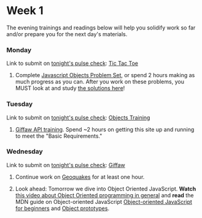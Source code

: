 # Week 1

The evening trainings and readings below will help you solidify work so far and/or prepare you for the next day's materials.




### Monday

Link to submit on [tonight's pulse check](https://docs.google.com/forms/d/e/1FAIpQLScicQdZtf2JLFw4O-u618YhNeaJ7sJXVN36ybzO7pnaV359QA/viewform?usp=sf_link): [Tic Tac Toe](https://github.com/sf-wdi-37/tic-tac-toe)

1. Complete [Javascript Objects Problem Set](https://github.com/sf-wdi-37/js-objects-training), or spend 2 hours making as much progress as you can. After you work on these problems, you MUST look at and study [the solutions here](https://github.com/sf-wdi-37/js-objects-training/tree/solutions/challenges)!  



### Tuesday

Link to submit on [tonight's pulse check](https://docs.google.com/forms/d/e/1FAIpQLScicQdZtf2JLFw4O-u618YhNeaJ7sJXVN36ybzO7pnaV359QA/viewform?usp=sf_link): [Objects Training](https://github.com/sf-wdi-37/js-objects-training)

1. [Giffaw API training](https://github.com/sf-wdi-37/giffaw). Spend ~2 hours on getting this site up and running to meet the "Basic Requirements."


### Wednesday

Link to submit on [tonight's pulse check](https://docs.google.com/forms/d/e/1FAIpQLScicQdZtf2JLFw4O-u618YhNeaJ7sJXVN36ybzO7pnaV359QA/viewform?usp=sf_link): [Giffaw](https://github.com/sf-wdi-37/giffaw)

1. Continue work on [Geoquakes](https://github.com/sf-wdi-37/geoquakes) for at least one hour.  

2. Look ahead: Tomorrow we dive into Object Oriented JavaScript. **Watch** [this video about Object Oriented programming in general](https://www.youtube.com/watch?v=SS-9y0H3Si8) and **read** the MDN guide on Object-oriented JavaScript [Object-oriented JavaScript for beginners](https://developer.mozilla.org/en-US/docs/Learn/JavaScript/Objects/Object-oriented_JS) and [Object prototypes](https://developer.mozilla.org/en-US/docs/Learn/JavaScript/Objects/Object_prototypes). 

<!--
### Thursday

Link to submit on [tonight's pulse check](https://docs.google.com/forms/d/e/1FAIpQLScicQdZtf2JLFw4O-u618YhNeaJ7sJXVN36ybzO7pnaV359QA/viewform?usp=sf_link): none


### Weekend

Link to submit on [tonight's pulse check](https://docs.google.com/forms/d/e/1FAIpQLScicQdZtf2JLFw4O-u618YhNeaJ7sJXVN36ybzO7pnaV359QA/viewform?usp=sf_link): none


-->
